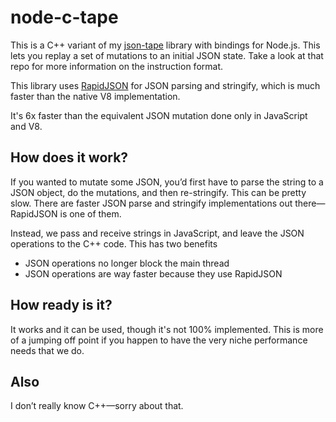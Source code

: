 # node-c-tape

This is a C++ variant of my [json-tape](https://github.com/matthewpalmer/json-tape) library with bindings for Node.js. This lets you replay a set of mutations to an initial JSON state. Take a look at that repo for more information on the instruction format.

This library uses [RapidJSON](https://github.com/miloyip/rapidjson) for JSON parsing and stringify, which is much faster than the native V8 implementation.

It's 6x faster than the equivalent JSON mutation done only in JavaScript and V8.

## How does it work?
If you wanted to mutate some JSON, you’d first have to parse the string to a JSON object, do the mutations, and then re-stringify. This can be pretty slow. There are faster JSON parse and stringify implementations out there—RapidJSON is one of them.

Instead, we pass and receive strings in JavaScript, and leave the JSON operations to the C++ code. This has two benefits

* JSON operations no longer block the main thread
* JSON operations are way faster because they use RapidJSON

## How ready is it?

It works and it can be used, though it's not 100% implemented. This is more of a jumping off point if you happen to have the very niche performance needs that we do.

## Also

I don’t really know C++—sorry about that.

